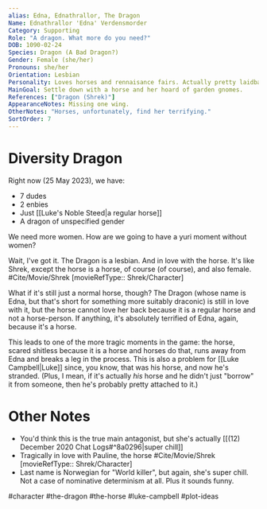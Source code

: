 ```yaml
---
alias: Edna, Ednathrallor, The Dragon
Name: Ednathrallor 'Edna' Verdensmorder
Category: Supporting
Role: "A dragon. What more do you need?"
DOB: 1090-02-24
Species: Dragon (A Bad Dragon?)
Gender: Female (she/her)
Pronouns: she/her
Orientation: Lesbian
Personality: Loves horses and rennaisance fairs. Actually pretty laidback.
MainGoal: Settle down with a horse and her hoard of garden gnomes.
References: ["Dragon (Shrek)"]
AppearanceNotes: Missing one wing.
OtherNotes: "Horses, unfortunately, find her terrifying."
SortOrder: 7
---
```

# Diversity Dragon

Right now (25 May 2023), we have:
- 7 dudes
- 2 enbies
- Just [[Luke's Noble Steed|a regular horse]]
- A dragon of unspecified gender

We need more women. How are we going to have a yuri moment without women?

Wait, I've got it. The Dragon is a lesbian. And in love with the horse. It's like Shrek, except the horse is a horse, of course (of course), and also female. #Cite/Movie/Shrek [movieRefType:: Shrek/Character]

What if it's still just a normal horse, though? The Dragon (whose name is Edna, but that's short for something more suitably draconic) is still in love with it, but the horse cannot love her back because it is a regular horse and not a horse-person. If anything, it's absolutely terrified of Edna, again, because it's a horse.

This leads to one of the more tragic moments in the game: the horse, scared shitless because it is a horse and horses do that, runs away from Edna and breaks a leg in the process. This is also a problem for [[Luke Campbell|Luke]] since, you know, that was his horse, and now he's stranded. (Plus, I mean, if it's actually *his* horse and he didn't just "borrow" it from someone, then he's probably pretty attached to it.)

# Other Notes
- You'd think this is the true main antagonist, but she's actually [[(12) December 2020 Chat Logs#^8a0296|super chill]]
- Tragically in love with Pauline, the horse #Cite/Movie/Shrek [movieRefType:: Shrek/Character]
- Last name is Norwegian for "World killer", but again, she's super chill. Not a case of nominative determinism at all. Plus it sounds funny.

#character #the-dragon #the-horse #luke-campbell #plot-ideas 